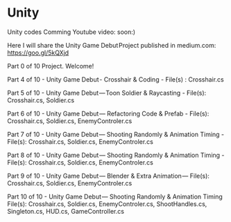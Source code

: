 # Unity
Unity codes
Comming Youtube video: soon:) 

Here I will share the Unity Game Debut Project published in medium.com: https://goo.gl/5kQXjd

Part 0 of 10 Project. Welcome!

Part 4 of 10 -  Unity Game Debut - Crosshair & Coding - File(s) : Crosshair.cs

Part 5 of 10 -  Unity Game Debut — Toon Soldier & Raycasting - File(s): Crosshair.cs, Soldier.cs

Part 6 of 10 -  Unity Game Debut — Refactoring Code  & Prefab - File(s): Crosshair.cs, Soldier.cs, EnemyControler.cs

Part 7 of 10 -  Unity Game Debut — Shooting Randomly & Animation Timing - File(s): Crosshair.cs, Soldier.cs, EnemyControler.cs

Part 8 of 10 -  Unity Game Debut — Shooting Randomly & Animation Timing - File(s): Crosshair.cs, Soldier.cs, EnemyControler.cs

Part 9 of 10 -  Unity Game Debut — Blender & Extra Animation — File(s): Crosshair.cs, Soldier.cs, EnemyControler.cs

Part 10 of 10 -  Unity Game Debut — Shooting Randomly & Animation Timing File(s): Crosshair.cs, Soldier.cs, EnemyControler.cs, ShootHandles.cs, Singleton.cs, HUD.cs, GameController.cs
